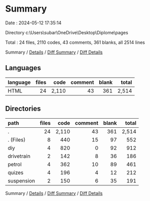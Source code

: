 # Summary

Date : 2024-05-12 17:35:14

Directory c:\\Users\\subar\\OneDrive\\Desktop\\Diplome\\pages

Total : 24 files,  2110 codes, 43 comments, 361 blanks, all 2514 lines

Summary / [Details](details.md) / [Diff Summary](diff.md) / [Diff Details](diff-details.md)

## Languages
| language | files | code | comment | blank | total |
| :--- | ---: | ---: | ---: | ---: | ---: |
| HTML | 24 | 2,110 | 43 | 361 | 2,514 |

## Directories
| path | files | code | comment | blank | total |
| :--- | ---: | ---: | ---: | ---: | ---: |
| . | 24 | 2,110 | 43 | 361 | 2,514 |
| . (Files) | 8 | 440 | 15 | 97 | 552 |
| diy | 4 | 820 | 0 | 92 | 912 |
| drivetrain | 2 | 142 | 8 | 36 | 186 |
| petrol | 4 | 362 | 10 | 89 | 461 |
| quizes | 4 | 196 | 4 | 12 | 212 |
| suspension | 2 | 150 | 6 | 35 | 191 |

Summary / [Details](details.md) / [Diff Summary](diff.md) / [Diff Details](diff-details.md)